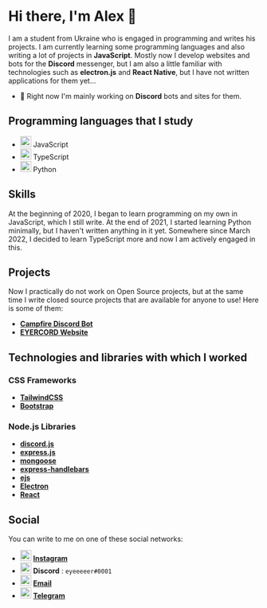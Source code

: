 # Hi there, I'm Alex 👋

I am a student from Ukraine who is engaged in programming and writes his projects. I am currently learning some programming languages and also writing a lot of projects in **JavaScript**. Mostly now I develop websites and bots for the **Discord** messenger, but I am also a little familiar with technologies such as **electron.js** and **React Native**, but I have not written applications for them yet...


- 🔭 Right now I'm mainly working on **Discord** bots and sites for them.

## Programming languages that I study
- <img src="./svg/JavaScript.svg" width="22px" height="22px"> JavaScript
- <img src="./svg/TypeScript.svg" width="22px" height="22px"> TypeScript
- <img src="./svg/Python.svg" width="22px" height="22px"> Python

## Skills
At the beginning of 2020, I began to learn programming on my own in JavaScript, which I still write. At the end of 2021, I started learning Python minimally, but I haven't written anything in it yet. Somewhere since March 2022, I decided to learn TypeScript more and now I am actively engaged in this.

## Projects
Now I practically do not work on Open Source projects, but at the same time I write closed source projects that are available for anyone to use! Here is some of them:
- [**Campfire Discord Bot**](https://campfire.eyercord.com/)
- [**EYERCORD Website**](https://eyercord.com)

## Technologies and libraries with which I worked
### CSS Frameworks
- [**TailwindCSS**](https://github.com/tailwindlabs/tailwindcss)
- [**Bootstrap**](https://github.com/twbs/bootstrap)
### Node.js Libraries
- [**discord.js**](https://github.com/discordjs/discord.js)
- [**express.js**](https://github.com/expressjs/express)
- [**mongoose**](https://github.com/Automattic/mongoose)
- [**express-handlebars**](https://github.com/ericf/express-handlebars)
- [**ejs**](https://github.com/mde/ejs)
- [**Electron**](https://github.com/electron/electron)
- [**React**](https://github.com/facebook/react)

## Social
You can write to me on one of these social networks:
- <img src="./svg/Instagram.svg" width="22px" height="22px"> [**Instagram**](https://www.instagram.com/eyeeeeer.__/)
- <img src="./svg/Discord.svg" width="22px" height="22px"> **Discord** : `eyeeeeer#0001`
- <img src="./svg/Mail.svg" width="22px" height="22px"> [**Email**](mailto:alexkononuchenko@icloud.com)
- <img src="./svg/Telegram.svg" width="22px" height="22px"> [**Telegram**](https://t.me/eyeeeeer)
